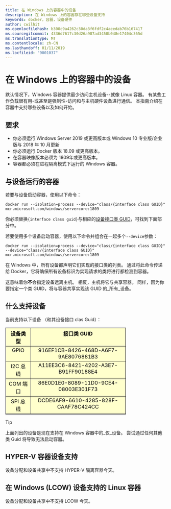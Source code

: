 ```yaml
---
title: 在 Windows 上的容器中的设备
description: 在 Windows 上的容器存在哪些设备支持
keywords: docker，容器，设备硬件
author: cwilhit
ms.openlocfilehash: b300c9a4262c30da3f6fdf2c4aeedab76b167417
ms.sourcegitcommit: 4336d7617c30d26a987ad3450b048e17404c365d
ms.translationtype: MT
ms.contentlocale: zh-CN
ms.lasthandoff: 01/11/2019
ms.locfileid: "9001037"
---
```

# <a name="devices-in-containers-on-windows"></a>在 Windows 上的容器中的设备

默认情况下，Windows 容器提供最少访问主机设备--就像 Linux 容器。 有某些工作负载很有用-或甚至是强制性-访问和与主机硬件设备进行通信。 本指南介绍在容器中支持哪些设备以及如何开始。

## <a name="requirements"></a>要求

- 你必须运行 Windows Server 2019 或更高版本或 Windows 10 专业版/企业版与 2018 年 10 月更新
- 你必须运行 Docker 版本 18.09 或更高版本。
- 在容器映像版本必须为 1809年或更高版本。
- 容器都必须在进程隔离模式下运行的 Windows 容器。

## <a name="run-a-container-with-a-device"></a>与设备运行的容器

若要与设备启动容器，使用以下命令：

```shell
docker run --isolation=process --device="class/{interface class GUID}" mcr.microsoft.com/windows/servercore:1809
```

你必须替换`{interface class guid}`与相应的[设备接口类 GUID](https://docs.microsoft.com/en-us/windows-hardware/drivers/install/overview-of-device-interface-classes)，可找到下面部分中。

若要使用多个设备启动容器，使用以下命令并组合在一起多个`--device`参数：

```shell
docker run --isolation=process --device="class/{interface class GUID}" --device="class/{interface class GUID}" mcr.microsoft.com/windows/servercore:1809
```

在 Windows 中，所有设备都声明它们实现的接口类的列表。 通过将此命令传递给 Docker，它将确保所有设备标识为实现请求的类将进行都检测到容器。

这意味着你**不**会指定设备远离主机。 相反，主机将它与共享容器。 同样，因为你要指定一个类 GUID，将与容器共享实现该 GUID 的_所有_设备。

## <a name="what-devices-are-supported"></a>什么支持设备

当前支持以下设备 （和其设备接口 clas Guid）：
  
<table border="1" style="background-color:FFFFCC;border-collapse:collapse;border:1px solid FFCC00;color:000000;width:75%" cellpadding="5" cellspacing="5">
<thead>
<tr valign="top">
<th><center>设备类型</center></th>
<th><center>接口类 GUID</center></th>
</tr>
</thead>
<tbody>
<tr valign="top">
<td><center>GPIO</center></td>
<td><center>916EF1CB-8426-468D-A6F7-9AE8076881B3</center></td>
</tr>
<tr valign="top">
<td><center>I2C 总线</center></td>
<td><center>A11EE3C6-8421-4202-A3E7-B91FF90188E4</center></td>
</tr>
<tr valign="top">
<td><center>COM 端口</center></td>
<td><center>86E0D1E0-8089-11D0-9CE4-08003E301F73</center></td>
</tr>
<tr valign="top">
<td><center>SPI 总线</center></td>
<td><center>DCDE6AF9-6610-4285-828F-CAAF78C424CC</center></td>
</tr>
</tbody>
</table>

> [!TIP]
> 上面列出的设备是现在支持在 Windows 容器中的_仅_设备。 尝试通过任何其他类 Guid 将导致无法启动容器。

## <a name="hyper-v-container-device-support"></a>HYPER-V 容器设备支持

设备分配和设备共享中不支持 HYPER-V 隔离容器今天。

## <a name="linux-containers-on-windows-lcow-device-support"></a>在 Windows (LCOW) 设备支持的 Linux 容器

设备分配和设备共享中不支持 LCOW 今天。